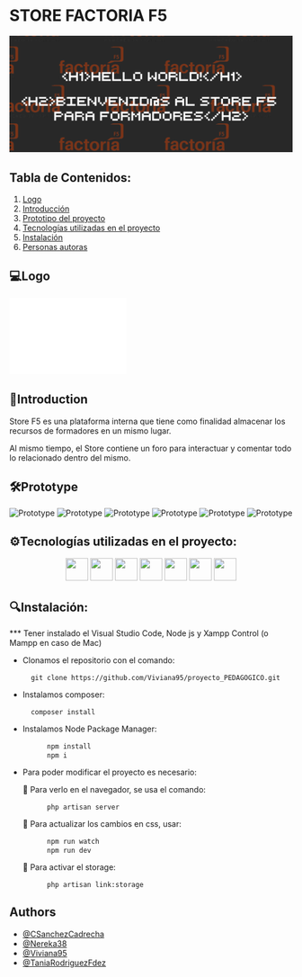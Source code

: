# STORE FACTORIA F5
![Inicio](./public/assets/GIF.png)


## Tabla de Contenidos:
1. [Logo](#store-f5)
2. [Introducción](#introducción)
3. [Prototipo del proyecto](#prototipo-del-proyecto)
4. [Tecnologías utilizadas en el proyecto](#tecnologías-utilizadas-en-el-proyecto)
5. [Instalación](#instalación)
6. [Personas autoras](#personas-autoras)

## 💻Logo

![Logo](./public/assets/logo_factoria_white.png)

## 💠Introduction

Store F5 es una plataforma interna que tiene como finalidad almacenar los recursos de formadores en un mismo lugar.

Al mismo tiempo, el Store contiene un foro para interactuar y comentar todo lo relacionado dentro del mismo.

## 🛠️Prototype
![Prototype]()
![Prototype]()
![Prototype]()
![Prototype]()
![Prototype]()
![Prototype]()

## ⚙️Tecnologías utilizadas en el proyecto:

<p align="center"> 
<img src="https://cdn.jsdelivr.net/gh/devicons/devicon/icons/html5/html5-original.svg" width="40" height="40"/>
<img src="https://cdn.jsdelivr.net/gh/devicons/devicon/icons/css3/css3-original.svg" width="40" height="40" />
<img src="https://cdn.jsdelivr.net/gh/devicons/devicon/icons/nodejs/nodejs-original-wordmark.svg" width="40" height="40"/>
<img src="https://cdn.jsdelivr.net/gh/devicons/devicon/icons/bootstrap/bootstrap-plain-wordmark.svg" width="40" height="40"/>
<img src="https://cdn.jsdelivr.net/gh/devicons/devicon/icons/mysql/mysql-original-wordmark.svg" width="40" height="40"/>
<img src="https://cdn.jsdelivr.net/gh/devicons/devicon/icons/php/php-original.svg" width="40" height="40"/>
<img src="https://cdn.jsdelivr.net/gh/devicons/devicon/icons/laravel/laravel-plain-wordmark.svg" width="40" height="40" />
                   
</p>

## 🔍Instalación:

*** Tener instalado el Visual Studio Code, Node js y Xampp Control (o Mampp en caso de Mac)
    
- Clonamos el repositorio con el comando:

        git clone https://github.com/Viviana95/proyecto_PEDAGOGICO.git

- Instalamos composer:

        composer install

- Instalamos Node Package Manager:

            npm install
            npm i

- Para poder modificar el proyecto es necesario:
        
    📂 Para verlo en el navegador, se usa el comando:
                

            php artisan server
               

    📂 Para actualizar los cambios en css, usar:
                
            npm run watch
            npm run dev
                
    📂 Para activar el storage:

            php artisan link:storage

    
## Authors

- [@CSanchezCadrecha](https://github.com/CSanchezCadrecha)
- [@Nereka38](https://github.com/Nereka38)
- [@Viviana95](https://github.com/Viviana95)
- [@TaniaRodriguezFdez](https://github.com/TaniaRodriguezFdez)

